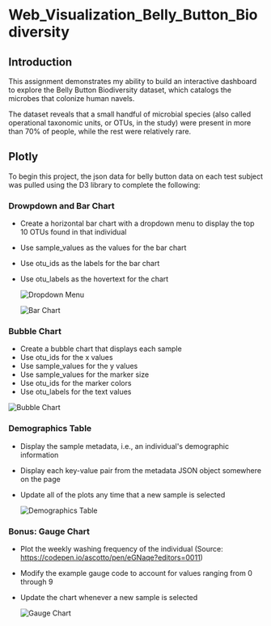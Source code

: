 # Web_Visualization_Belly_Button_Biodiversity
## Introduction
This assignment demonstrates my ability to build an interactive dashboard to explore the Belly Button Biodiversity dataset, 
which catalogs the microbes that colonize human navels.

The dataset reveals that a small handful of microbial species (also called operational taxonomic units, or OTUs, in the study) 
were present in more than 70% of people, while the rest were relatively rare.


## Plotly
To begin this project, the json data for belly button data on each test subject was pulled using the D3 library to complete the following:

### Drowpdown and Bar Chart
* Create a horizontal bar chart with a dropdown menu to display the top 10 OTUs found in that individual
* Use sample_values as the values for the bar chart
* Use otu_ids as the labels for the bar chart
* Use otu_labels as the hovertext for the chart

  ![Dropdown Menu](https://user-images.githubusercontent.com/89491352/147952986-e973a19c-7654-48aa-abd4-7cd5db66e935.png)
  
  ![Bar Chart](https://user-images.githubusercontent.com/89491352/147949912-f3b4d351-86fc-4d37-b6f0-a10fdda7badc.png)



### Bubble Chart
* Create a bubble chart that displays each sample
* Use otu_ids for the x values
* Use sample_values for the y values
* Use sample_values for the marker size
* Use otu_ids for the marker colors
* Use otu_labels for the text values

 ![Bubble Chart](https://user-images.githubusercontent.com/89491352/147951263-cd89f52b-47eb-43f9-aa8e-f69c52387317.png)

### Demographics Table
* Display the sample metadata, i.e., an individual's demographic information
* Display each key-value pair from the metadata JSON object somewhere on the page
* Update all of the plots any time that a new sample is selected

  ![Demographics Table](https://user-images.githubusercontent.com/89491352/147953036-bc93293a-164f-4e24-b9c5-a551a1a3a844.png)
  
### Bonus: Gauge Chart
* Plot the weekly washing frequency of the individual (Source: https://codepen.io/ascotto/pen/eGNaqe?editors=0011)
* Modify the example gauge code to account for values ranging from 0 through 9
* Update the chart whenever a new sample is selected

  ![Gauge Chart](https://user-images.githubusercontent.com/89491352/147950347-0a203045-a122-43be-a626-8ff7b0da26f4.png)
